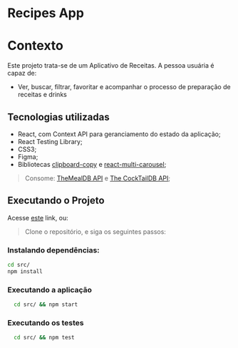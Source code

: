 # Recipes App

# Contexto

Este projeto trata-se de um Aplicativo de Receitas. A pessoa usuária é capaz de:

 - Ver, buscar, filtrar, favoritar e acompanhar o processo de preparação de receitas e drinks

## Tecnologias utilizadas

 - React, com Context API para geranciamento do estado da aplicação;
 - React Testing Library;
 - CSS3; 
 - Figma;
 - Bibliotecas [clipboard-copy](https://www.npmjs.com/package/clipboard-copy) e [react-multi-carousel](https://www.npmjs.com/package/react-multi-carousel);
> Consome: [TheMealDB API](https://www.themealdb.com/) e [The CockTailDB API](https://www.thecocktaildb.com/api.php);

## Executando o Projeto

Acesse [este](https://caiocavalcante063.github.io/Recipes-App/) link, ou:

> Clone o repositório, e siga os seguintes passos:

### Instalando dependências:
```bash
cd src/
npm install
``` 
### Executando a aplicação

  ```bash
    cd src/ && npm start
  ```
 ### Executando os testes
 
  ```bash
    cd src/ && npm test
  ```
